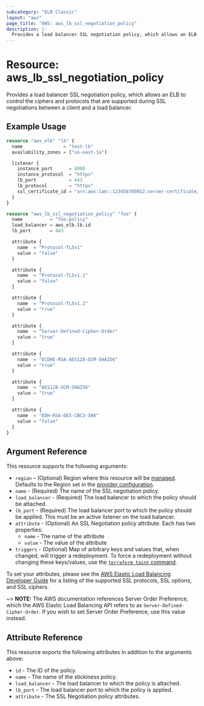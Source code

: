 ```yaml
---
subcategory: "ELB Classic"
layout: "aws"
page_title: "AWS: aws_lb_ssl_negotiation_policy"
description: |-
  Provides a load balancer SSL negotiation policy, which allows an ELB to control which ciphers and protocols are supported during SSL negotiations between a client and a load balancer.
---
```


# Resource: aws_lb_ssl_negotiation_policy

Provides a load balancer SSL negotiation policy, which allows an ELB to control the ciphers and protocols that are supported during SSL negotiations between a client and a load balancer.

## Example Usage

```terraform
resource "aws_elb" "lb" {
  name               = "test-lb"
  availability_zones = ["us-east-1a"]

  listener {
    instance_port      = 8000
    instance_protocol  = "https"
    lb_port            = 443
    lb_protocol        = "https"
    ssl_certificate_id = "arn:aws:iam::123456789012:server-certificate/certName"
  }
}

resource "aws_lb_ssl_negotiation_policy" "foo" {
  name          = "foo-policy"
  load_balancer = aws_elb.lb.id
  lb_port       = 443

  attribute {
    name  = "Protocol-TLSv1"
    value = "false"
  }

  attribute {
    name  = "Protocol-TLSv1.1"
    value = "false"
  }

  attribute {
    name  = "Protocol-TLSv1.2"
    value = "true"
  }

  attribute {
    name  = "Server-Defined-Cipher-Order"
    value = "true"
  }

  attribute {
    name  = "ECDHE-RSA-AES128-GCM-SHA256"
    value = "true"
  }

  attribute {
    name  = "AES128-GCM-SHA256"
    value = "true"
  }

  attribute {
    name  = "EDH-RSA-DES-CBC3-SHA"
    value = "false"
  }
}
```

## Argument Reference

This resource supports the following arguments:

* `region` – (Optional) Region where this resource will be [managed](https://docs.aws.amazon.com/general/latest/gr/rande.html#regional-endpoints). Defaults to the Region set in the [provider configuration](https://registry.terraform.io/providers/hashicorp/aws/latest/docs#aws-configuration-reference).
* `name` - (Required) The name of the SSL negotiation policy.
* `load_balancer` - (Required) The load balancer to which the policy
  should be attached.
* `lb_port` - (Required) The load balancer port to which the policy
  should be applied. This must be an active listener on the load
balancer.
* `attribute` - (Optional) An SSL Negotiation policy attribute. Each has two properties:
    * `name` - The name of the attribute
    * `value` - The value of the attribute
* `triggers` - (Optional) Map of arbitrary keys and values that, when changed, will trigger a redeployment. To force a redeployment without changing these keys/values, use the [`terraform taint` command](https://www.terraform.io/docs/commands/taint.html).

To set your attributes, please see the [AWS Elastic Load Balancing Developer Guide](http://docs.aws.amazon.com/ElasticLoadBalancing/latest/DeveloperGuide/elb-security-policy-table.html) for a listing of the supported SSL protocols, SSL options, and SSL ciphers.

~> **NOTE:** The AWS documentation references Server Order Preference, which the AWS Elastic Load Balancing API refers to as `Server-Defined-Cipher-Order`. If you wish to set Server Order Preference, use this value instead.

## Attribute Reference

This resource exports the following attributes in addition to the arguments above:

* `id` - The ID of the policy.
* `name` - The name of the stickiness policy.
* `load_balancer` - The load balancer to which the policy is attached.
* `lb_port` - The load balancer port to which the policy is applied.
* `attribute` - The SSL Negotiation policy attributes.
